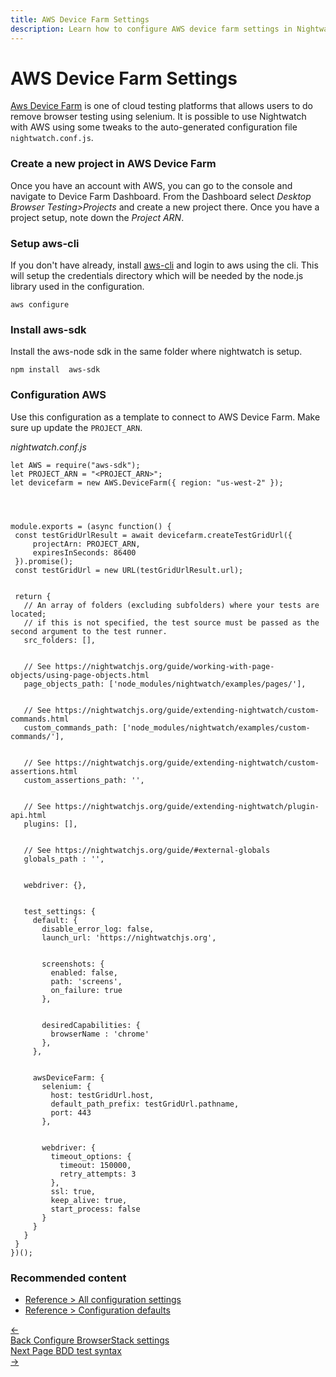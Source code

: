 ```yaml
---
title: AWS Device Farm Settings
description: Learn how to configure AWS device farm settings in Nightwatch
---
```


<div class="page-header"><h1>AWS Device Farm Settings</h1></div>

[Aws Device Farm][1] is one of cloud testing platforms that allows users to do remove browser testing using selenium. It is possible to use Nightwatch with AWS using some tweaks to the auto-generated configuration file  `nightwatch.conf.js`.

### Create a new project in AWS Device Farm
Once you have an account with AWS, you can go to the console and navigate to Device Farm Dashboard. From the Dashboard select *Desktop Browser Testing>Projects* and create a new project there. Once you have a project setup, note down the *Project ARN*.

### Setup aws-cli
If you don't have already, install [aws-cli](https://docs.aws.amazon.com/cli/latest/userguide/getting-started-install.html) and login to aws using the cli. This will setup the credentials directory which will be needed by the node.js library used in the configuration.
<pre class="line-numbers"><code class="language-bash">aws configure
</code></pre>

### Install aws-sdk
Install the aws-node sdk in the same folder where nightwatch is setup.
<pre class="line-numbers"><code class="language-bash">npm install  aws-sdk
</code></pre>

### Configuration AWS

Use this configuration as a template to connect to AWS Device Farm. Make sure up update the `PROJECT_ARN`.

<div class="sample-test">
<i>nightwatch.conf.js</i>
<pre class="line-numbers"><code class="language-javascript">let AWS = require("aws-sdk");
let PROJECT_ARN = "&lt;PROJECT_ARN&gt;";
let devicefarm = new AWS.DeviceFarm({ region: "us-west-2" });
<br>
<br>
module.exports = (async function() {
 const testGridUrlResult = await devicefarm.createTestGridUrl({
     projectArn: PROJECT_ARN,
     expiresInSeconds: 86400
 }).promise();
 const testGridUrl = new URL(testGridUrlResult.url);
 <br>
 return {
   // An array of folders (excluding subfolders) where your tests are located;
   // if this is not specified, the test source must be passed as the second argument to the test runner.
   src_folders: [],
   <br>
   // See https://nightwatchjs.org/guide/working-with-page-objects/using-page-objects.html
   page_objects_path: ['node_modules/nightwatch/examples/pages/'],
   <br>
   // See https://nightwatchjs.org/guide/extending-nightwatch/custom-commands.html
   custom_commands_path: ['node_modules/nightwatch/examples/custom-commands/'],
   <br>
   // See https://nightwatchjs.org/guide/extending-nightwatch/custom-assertions.html
   custom_assertions_path: '',
   <br>
   // See https://nightwatchjs.org/guide/extending-nightwatch/plugin-api.html
   plugins: [],
   <br>
   // See https://nightwatchjs.org/guide/#external-globals
   globals_path : '',
   <br>
   webdriver: {},
   <br>
   test_settings: {
     default: {
       disable_error_log: false,
       launch_url: 'https://nightwatchjs.org',
       <br>
       screenshots: {
         enabled: false,
         path: 'screens',
         on_failure: true
       },
       <br>
       desiredCapabilities: {
         browserName : 'chrome'
       },
     },
     <br>
     awsDeviceFarm: {
       selenium: {
         host: testGridUrl.host,
         default_path_prefix: testGridUrl.pathname,
         port: 443
       },
       <br>
       webdriver: {
         timeout_options: {
           timeout: 150000,
           retry_attempts: 3
         },
         ssl: true,
         keep_alive: true,
         start_process: false
       }
     }
   }
 }
})();
</code></pre>
</div>

[1]:    https://aws.amazon.com/device-farm/

### Recommended content
- [Reference > All configuration settings](https://nightwatchjs.org/guide/reference/settings.html)
- [Reference > Configuration defaults](https://nightwatchjs.org/guide/reference/defaults.html)

 <div class="doc-pagination pt-40">
  <div class="previous">
    <a href="https://nightwatchjs.org/guide/configuration/browser-stack-settings.html">
      <span>←</span>
        <div class="d-flex flex-column">
          <span class="smallT">Back</span>
          <span class="bigT">Configure BrowserStack settings</span>
        </div>
    </a>
  </div>
  <div class="next">
    <a href="https://nightwatchjs.org/guide/writing-tests/test-syntax-bdd.html">
        <div class="d-flex flex-column">
          <span class="smallT">Next Page</span>
          <span class="bigT">BDD test syntax</span>
        </div>
        <span>→</span>
    </a>
  </div>
</div>